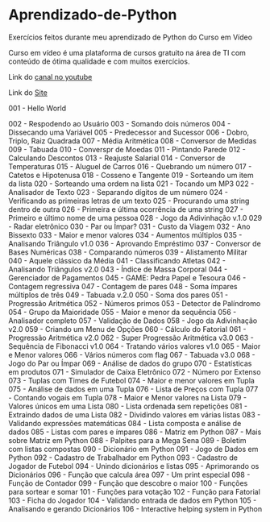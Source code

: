 # Aprendizado-de-Python
Exercícios feitos durante meu aprendizado de Python do Curso em Vídeo

Curso em vídeo é uma plataforma de cursos gratuito na área de TI com conteúdo de ótima qualidade e com muitos exercícios. 

Link do <a href="https://www.youtube.com/channel/UCrWvhVmt0Qac3HgsjQK62FQ/">canal no youtube</a>

Link do <a href="https://www.cursoemvideo.com/">Site</a>

001 - Hello World

002 - Respodendo ao Usuário
003 - Somando dois números
004 - Dissecando uma Variável
005 - Predecessor and Sucessor
006 - Dobro, Triplo, Raiz Quadrada
007 - Média Aritmética
008 - Conversor de Medidas
009 - Tabuada
010 - Converspr de Moedas
011 - Pintando Parede
012 - Calculando Descontos
013 - Reajuste Salarial
014 - Conversor de Temperaturas
015 - Aluguel de Carros
016 - Quebrando um número
017 - Catetos e Hipotenusa
018 - Cosseno e Tangente 
019 - Sorteando um item da lista
020 - Sorteando uma ordem na lista
021 - Tocando um MP3
022 - Analisador de Texto
023 - Separando dígitos de um número
024 - Verificando as primeiras letras de um texto
025 - Procurando uma string dentro de outra
026 - Primeira e última ocorrência de uma string
027 - Primeiro e último nome de uma pessoa
028 - Jogo da Adivinhação v.1.0
029 - Radar eletrônico
030 - Par ou Ímpar?
031 - Custo da Viagem
032 - Ano Bissexto
033 - Maior e menor valores
034 - Aumentos múltiplos
035 - Analisando Triângulo v1.0
036 - Aprovando Empréstimo
037 - Conversor de Bases Numéricas
038 - Comparando números
039 - Alistamento Militar
040 - Aquele clássico da Média
041 - Classificando Atletas
042 - Analisando Triângulos v2.0
043 - Índice de Massa Corporal
044 - Gerenciador de Pagamentos
045 - GAME: Pedra Papel e Tesoura
046 - Contagem regressiva
047 - Contagem de pares
048 - Soma ímpares múltiplos de três
049 - Tabuada v.2.0
050 - Soma dos pares
051 - Progressão Aritmética
052 - Números primos
053 - Detector de Palíndromo
054 - Grupo da Maioridade
055 - Maior e menor da sequência
056 - Analisador completo
057 - Validação de Dados
058 - Jogo da Adivinhação v2.0
059 - Criando um Menu de Opções
060 - Cálculo do Fatorial
061 - Progressão Aritmética v2.0
062 - Super Progressão Aritmética v3.0
063 - Sequência de Fibonacci v1.0
064 - Tratando vários valores v1.0
065 - Maior e Menor valores
066 - Vários números com flag
067 - Tabuada v3.0
068 - Jogo do Par ou Ímpar
069 - Análise de dados do grupo
070 - Estatísticas em produtos
071 - Simulador de Caixa Eletrônico
072 - Número por Extenso
073 - Tuplas com Times de Futebol
074 - Maior e menor valores em Tupla
075 - Análise de dados em uma Tupla
076 - Lista de Preços com Tupla
077 - Contando vogais em Tupla
078 - Maior e Menor valores na Lista
079 - Valores únicos em uma Lista
080 - Lista ordenada sem repetições
081 - Extraindo dados de uma Lista
082 - Dividindo valores em várias listas
083 - Validando expressões matemáticas
084 - Lista composta e análise de dados
085 - Listas com pares e ímpares
086 - Matriz em Python
087 - Mais sobre Matriz em Python
088 - Palpites para a Mega Sena
089 - Boletim com listas compostas
090 - Dicionário em Python
091 - Jogo de Dados em Python
092 - Cadastro de Trabalhador em Python
093 - Cadastro de Jogador de Futebol
094 - Unindo dicionários e listas
095 - Aprimorando os Dicionários
096 - Função que calcula área
097 - Um print especial
098 - Função de Contador
099 - Função que descobre o maior
100 - Funções para sortear e somar
101 - Funções para votação
102 - Função para Fatorial
103 - Ficha do Jogador
104 - Validando entrada de dados em Python
105 - Analisando e gerando Dicionários
106 - Interactive helping system in Python
